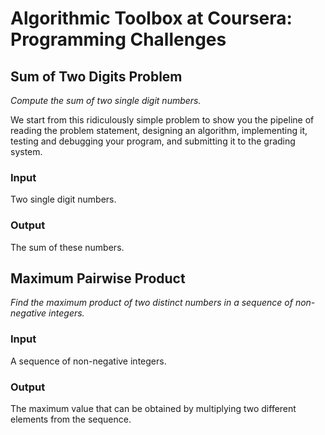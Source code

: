 # Algorithmic Toolbox at Coursera: Programming Challenges

## Sum of Two Digits Problem
_Compute the sum of two single digit numbers._

We start from this ridiculously simple problem to show you the pipeline of reading the problem statement, designing an algorithm, implementing it, testing and debugging your program, and submitting it to the grading system.

### Input
Two single digit numbers.

### Output
The sum of these numbers.

## Maximum Pairwise Product
_Find the maximum product of two distinct numbers in a sequence of non-negative integers._

### Input
A sequence of non-negative integers.

### Output
The maximum value that can be obtained by multiplying two different elements from the sequence.
